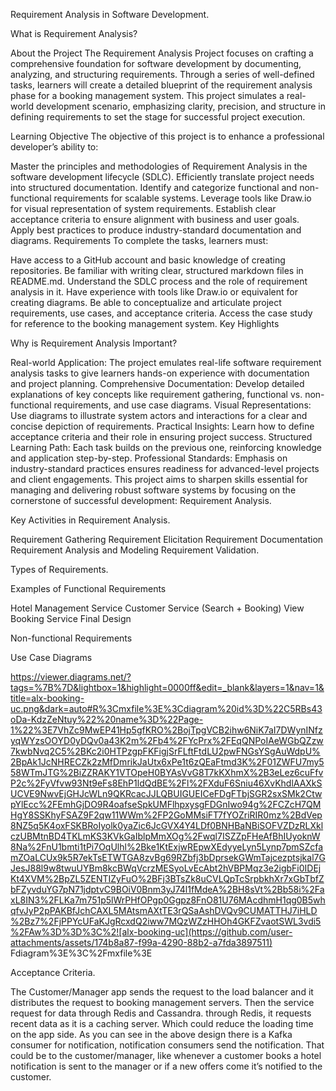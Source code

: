 Requirement Analysis in Software Development.

What is Requirement Analysis?

About the Project
The Requirement Analysis Project focuses on crafting a comprehensive foundation for software development by documenting, analyzing, and structuring requirements. Through a series of well-defined tasks, learners will create a detailed blueprint of the requirement analysis phase for a booking management system. This project simulates a real-world development scenario, emphasizing clarity, precision, and structure in defining requirements to set the stage for successful project execution.

Learning Objective
The objective of this project is to enhance a professional developer’s ability to:

Master the principles and methodologies of Requirement Analysis in the software development lifecycle (SDLC).
Efficiently translate project needs into structured documentation.
Identify and categorize functional and non-functional requirements for scalable systems.
Leverage tools like Draw.io for visual representation of system requirements.
Establish clear acceptance criteria to ensure alignment with business and user goals.
Apply best practices to produce industry-standard documentation and diagrams.
Requirements
To complete the tasks, learners must:

Have access to a GitHub account and basic knowledge of creating repositories.
Be familiar with writing clear, structured markdown files in README.md.
Understand the SDLC process and the role of requirement analysis in it.
Have experience with tools like Draw.io or equivalent for creating diagrams.
Be able to conceptualize and articulate project requirements, use cases, and acceptance criteria.
Access the case study for reference to the booking management system.
Key Highlights

Why is Requirement Analysis Important?

Real-world Application: The project emulates real-life software requirement analysis tasks to give learners hands-on experience with documentation and project planning.
Comprehensive Documentation: Develop detailed explanations of key concepts like requirement gathering, functional vs. non-functional requirements, and use case diagrams.
Visual Representations: Use diagrams to illustrate system actors and interactions for a clear and concise depiction of requirements.
Practical Insights: Learn how to define acceptance criteria and their role in ensuring project success.
Structured Learning Path: Each task builds on the previous one, reinforcing knowledge and application step-by-step.
Professional Standards: Emphasis on industry-standard practices ensures readiness for advanced-level projects and client engagements.
This project aims to sharpen skills essential for managing and delivering robust software systems by focusing on the cornerstone of successful development: Requirement Analysis.

Key Activities in Requirement Analysis.

Requirement Gathering
Requirement Elicitation
Requirement Documentation
Requirement Analysis and Modeling
Requirement Validation.


Types of Requirements.

Examples of Functional Requirements

Hotel Management Service
Customer Service (Search + Booking)
View Booking Service
Final Design

Non-functional Requirements

Use Case Diagrams

https://viewer.diagrams.net/?tags=%7B%7D&lightbox=1&highlight=0000ff&edit=_blank&layers=1&nav=1&title=alx-booking-uc.png&dark=auto#R%3Cmxfile%3E%3Cdiagram%20id%3D%22C5RBs43oDa-KdzZeNtuy%22%20name%3D%22Page-1%22%3E7VhZc9MwEP41Hp5gfKRO%2BojTpgVCB2ihw6NiK7aI7DWynINfzyqWYzsOOYD0yDQv0a43K2m%2Fb4%2FYcPrx%2FEqQNPoIAeWGbQZzw7kwbNvq2C5%2BKc2i0HTPzgpFKFigjSrFLftFtdLU2pwFNGsYSgAuWdpU%2BpAk1JcNHRECZk2zMfDmrikJaUtx6xPe1t6zQEaFtmd3K%2F01ZWFU7my558WTmJTG%2BiZZRAKY1VTOpeH0BYAsVvG8T7kKXhmX%2B3eLez6cuFfvP2c%2FyVfvw93Nt9eFs8EhP1ldQdBE%2Fl%2FXduF6Sniu46XvKhdlAAXkSUCVE9NwvEjGHJcWLn9QKRcacJJLQBUIGUEICeFDgFTbjSGR2sxSMk2CtwpYlEcc%2FEmhGjDO9R4oafseSpkUMFlhpxysgFDGnIwo94g%2FCZcH7QMHgY8SSKhyFSAZ9F2qw11WWm%2FP2GoMMsiFT7fYOZriRIR0mz%2BdVep8NZ5q5K4oxFSKBRoIyolk0yaZic6JcGVX4Y4LDf0BNHBaNBiSOFVZDzRLXklczUBMtnBD4TKLmKS3KVkGaIblpMmXOg%2Fwql7ISZZpFHeAfBhIUyoknW8Na%2FnU1bmti1tPi7OqUlhl%2Bke1KtExjwREpwXEdyyeLyn5Lynp7pmSZcfamZOaLCUx9k5R7ekTsETWTGA8zvBg69RZbfj3bDprsekGWmTajcezptsjkal7GJesJ88l9w8twuUYBm8kcBWqVcrzMESyoLvEcAbt2hVBPMqz3e2igbFi0IDEjKt4XVM%2BpZL5ZENTIZyFuO%2BFj3BTsZk8uCVLQpTcSrpbkhXr7xGbTbfZbFZyvduYG7pN71jdptvC9BOiV0Bnm3yJ74l1fMdeA%2BH8sVt%2Bb58i%2FaxL8IN3%2FLKa7m751p5lWrPHfOPgp0Ggpz8FnO81U76MAcdhmH1qg0B5whqfvJyP2pPAKBfJchCAXL5MAtsmAXtTE3rQSaAshDVQv9CUMATTHJ7iHLD%2Bz7%2FjPPYcUFaKJgRcxdQ2iww7MQzWZzHHOh4GKFZvaotSWL3vdi5%2FAw%3D%3D%3C%2![alx-booking-uc](https://github.com/user-attachments/assets/174b8a87-f99a-4290-88b2-a7fda3897511)
Fdiagram%3E%3C%2Fmxfile%3E

Acceptance Criteria.

The Customer/Manager app sends the request to the load balancer and it distributes the request to booking management servers. Then the service request for data through Redis and Cassandra. through Redis, it requests recent data as it is a caching server. Which could reduce the loading time on the app side.
As you can see in the above design there is a Kafka consumer for notification, notification consumers send the notification. That could be to the customer/manager, like whenever a customer books a hotel notification is sent to the manager or if a new offers come it’s notified to the customer.
